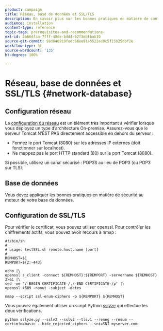 ```yaml
---
product: campaign
title: Réseau, base de données et SSL/TLS
description: En savoir plus sur les bonnes pratiques en matière de configuration du réseau, de la base de données et du protocole SSL/TLS.
audience: installation
content-type: reference
topic-tags: prerequisites-and-recommendations-
exl-id: 2a66dfaa-7fff-48de-bdd4-62f3ebfbab19
source-git-commit: 98d646919fedc66ee9145522ad0c5f15b25dbf2e
workflow-type: ht
source-wordcount: '135'
ht-degree: 100%

---
```


# Réseau, base de données et SSL/TLS {#network-database}

## Configuration réseau

La [configuration du réseau](../../installation/using/network-configuration.md) est un élément très important à vérifier lorsque vous déployez un type d’architecture On-premise. Assurez-vous que le serveur Tomcat N’EST PAS directement accessible en dehors du serveur :

* Fermez le port Tomcat (8080) sur les adresses IP externes (doit fonctionner sur localhost).
* Ne mappez pas le port HTTP standard (80) sur le port Tomcat (8080).

Si possible, utilisez un canal sécurisé : POP3S au lieu de POP3 (ou POP3 sur TLS).

## Base de données

Vous devez appliquer les bonnes pratiques en matière de sécurité au moteur de votre base de données.

## Configuration de SSL/TLS

Pour vérifier le certificat, vous pouvez utiliser openssl. Pour contrôler les chiffrements actifs, vous pouvez avoir recours à nmap :

```
#!/bin/sh
#
# usage: testSSL.sh remote.host.name [port]
#
REMHOST=$1
REMPORT=${2:-443}
 
echo |\
openssl s_client -connect ${REMHOST}:${REMPORT} -servername ${REMHOST} 2>&1 |\
sed -ne '/-BEGIN CERTIFICATE-/,/-END CERTIFICATE-/p' |\
openssl x509 -noout -subject -dates
   
nmap --script ssl-enum-ciphers -p ${REMPORT} ${REMHOST}
```

Vous pouvez également utiliser un script Python [sslyze](https://github.com/nabla-c0d3/sslyze/releases) qui effectue les deux vérifications.

```
python sslyze.py --sslv2 --sslv3 --tlsv1 --reneg --resum --certinfo=basic --hide_rejected_ciphers --sni=SNI myserver.com
```
